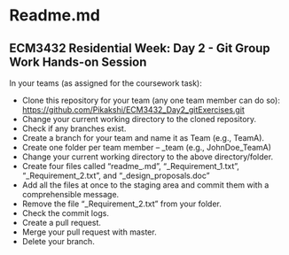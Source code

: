 # Readme.md

## ECM3432 Residential Week: Day 2 - Git Group Work Hands-on Session

In your teams (as assigned for the coursework task):

- Clone this repository for your team (any one team member can do so): https://github.com/Pikakshi/ECM3432_Day2_gitExercises.git
- Change your current working directory to the cloned repository.
- Check if any branches exist.
- Create a branch for your team and name it as Team<ID> (e.g., TeamA).
- Create one folder per team member – <Name>_team<ID> (e.g., JohnDoe_TeamA)
- Change your current working directory to the above directory/folder.
- Create four files called “readme_<JohnDoe>.md”, “<JohnDoe>_Requirement_1.txt”, “<JohnDoe>_Requirement_2.txt”, and “<JohnDoe>_design_proposals.doc”
- Add all the files at once to the staging area and commit them with a comprehensible message.
- Remove the file “<JohnDoe>_Requirement_2.txt” from your folder.
- Check the commit logs.
- Create a pull request.
- Merge your pull request with master.
- Delete your branch.
